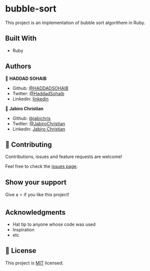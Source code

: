 # bubble-sort

This project is an implementation of bubble sort algorithem in Ruby.

## Built With

- Ruby

## Authors

👤 **HADDAD SOHAIB**

- Github: [@HADDADSOHAIB](https://github.com/HADDADSOHAIB)
- Twitter: [@HaddadSohaib](https://twitter.com/HaddadSohaib)
- Linkedin: [linkedin](https://www.linkedin.com/in/sohaibhaddad/)

👤 **Jabiro Christian**

- Github: [@jabichris](https://github.com/jabichis)
- Twitter: [@JabiroChristian](https://twitter.com/JabiroChristian)
- Linkedin: [Jabiro Christian](https://www.linkedin.com/in/jabiro-christian-b01054115/)
 
## 🤝 Contributing

Contributions, issues and feature requests are welcome!

Feel free to check the [issues page](issues/).

## Show your support

Give a ⭐️ if you like this project!

## Acknowledgments

- Hat tip to anyone whose code was used
- Inspiration
- etc

## 📝 License

This project is [MIT](lic.url) licensed.